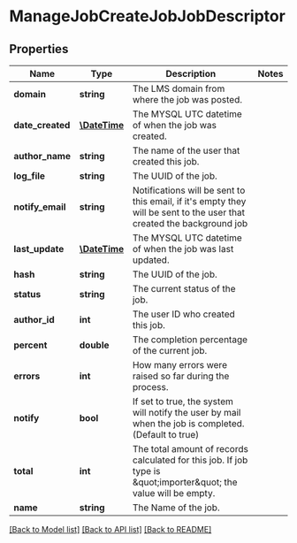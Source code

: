 # ManageJobCreateJobJobDescriptor

## Properties
Name | Type | Description | Notes
------------ | ------------- | ------------- | -------------
**domain** | **string** | The LMS domain from where the job was posted. | 
**date_created** | [**\DateTime**](Date.md) | The MYSQL UTC datetime of when the job was created. | 
**author_name** | **string** | The name of the user that created this job. | 
**log_file** | **string** | The UUID of the job. | 
**notify_email** | **string** | Notifications will be sent to this email, if it&#39;s empty they will be sent to the user that created the background job | 
**last_update** | [**\DateTime**](Date.md) | The MYSQL UTC datetime of when the job was last updated. | 
**hash** | **string** | The UUID of the job. | 
**status** | **string** | The current status of the job. | 
**author_id** | **int** | The user ID who created this job. | 
**percent** | **double** | The completion percentage of the current job. | 
**errors** | **int** | How many errors were raised so far during the process. | 
**notify** | **bool** | If set to true, the system will notify the user by mail when the job is completed. (Default to true) | 
**total** | **int** | The total amount of records calculated for this job. If job type is &amp;quot;importer&amp;quot; the value will be empty. | 
**name** | **string** | The Name of the job. | 

[[Back to Model list]](../README.md#documentation-for-models) [[Back to API list]](../README.md#documentation-for-api-endpoints) [[Back to README]](../README.md)


